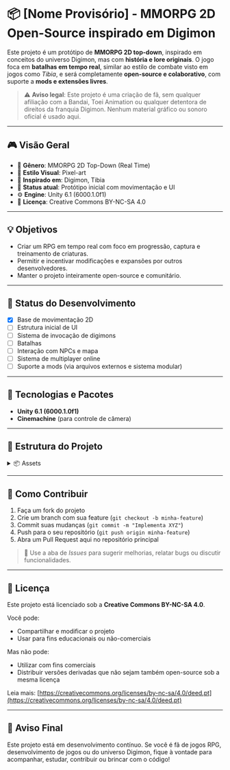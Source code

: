 # 📦 [Nome Provisório] - MMORPG 2D Open-Source inspirado em Digimon

Este projeto é um protótipo de **MMORPG 2D top-down**, inspirado em conceitos do universo Digimon, mas com **história e lore originais**. O jogo foca em **batalhas em tempo real**, similar ao estilo de combate visto em jogos como *Tibia*, e será completamente **open-source e colaborativo**, com suporte a **mods e extensões livres**.

> ⚠️ **Aviso legal**: Este projeto é uma criação de fã, sem qualquer afiliação com a Bandai, Toei Animation ou qualquer detentora de direitos da franquia Digimon. Nenhum material gráfico ou sonoro oficial é usado aqui.

---

## 🎮 Visão Geral

- 🧭 **Gênero**: MMORPG 2D Top-Down (Real Time)
- 🎨 **Estilo Visual**: Pixel-art
- 🧠 **Inspirado em**: Digimon, Tibia
- 🧪 **Status atual**: Protótipo inicial com movimentação e UI
- ⚙️ **Engine**: Unity 6.1 (6000.1.0f1)
- 💾 **Licença**: Creative Commons BY-NC-SA 4.0

---

## 💡 Objetivos

- Criar um RPG em tempo real com foco em progressão, captura e treinamento de criaturas.
- Permitir e incentivar modificações e expansões por outros desenvolvedores.
- Manter o projeto inteiramente open-source e comunitário.

---

## 🚧 Status do Desenvolvimento

- [x] Base de movimentação 2D
- [ ] Estrutura inicial de UI
- [ ] Sistema de invocação de digimons
- [ ] Batalhas 
- [ ] Interação com NPCs e mapa
- [ ] Sistema de multiplayer online
- [ ] Suporte a mods (via arquivos externos e sistema modular)

---

## 🧰 Tecnologias e Pacotes

- **Unity 6.1 (6000.1.0f1)**
- **Cinemachine** (para controle de câmera)

---

## 📁 Estrutura do Projeto

<details>
<summary>📦 Assets</summary>
┣━━ 📜 Scripts </br>
┃   ┣━━ **Tamer**  </br>
┃   ┣━━ **Monstros**  </br>
┃   ┗━━ **Sistema**</br>
┃</br>
┗━━ 📁 Outros_Assets</br>
</details>


---

## 📜 Como Contribuir

1. Faça um fork do projeto
2. Crie um branch com sua feature (`git checkout -b minha-feature`)
3. Commit suas mudanças (`git commit -m "Implementa XYZ"`)
4. Push para o seu repositório (`git push origin minha-feature`)
5. Abra um Pull Request aqui no repositório principal

> 💬 Use a aba de *Issues* para sugerir melhorias, relatar bugs ou discutir funcionalidades.

---

## 🔐 Licença

Este projeto está licenciado sob a **Creative Commons BY-NC-SA 4.0**.

Você pode:
- Compartilhar e modificar o projeto
- Usar para fins educacionais ou não-comerciais

Mas não pode:
- Utilizar com fins comerciais
- Distribuir versões derivadas que não sejam também open-source sob a mesma licença

Leia mais: [https://creativecommons.org/licenses/by-nc-sa/4.0/deed.pt](https://creativecommons.org/licenses/by-nc-sa/4.0/deed.pt)

---

## 📣 Aviso Final

Este projeto está em desenvolvimento contínuo. Se você é fã de jogos RPG, desenvolvimento de jogos ou do universo Digimon, fique à vontade para acompanhar, estudar, contribuir ou brincar com o código!
